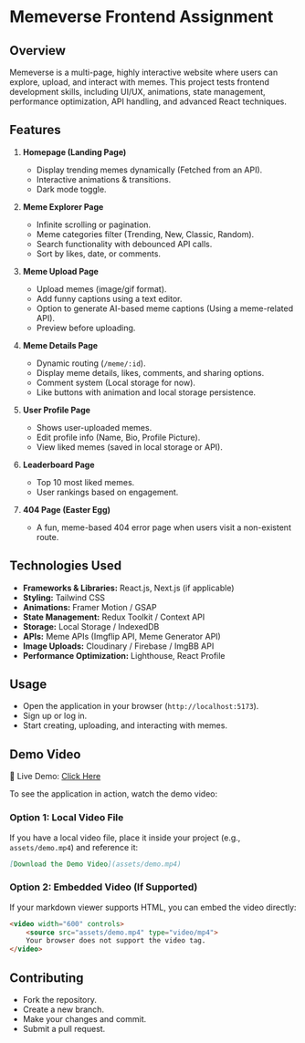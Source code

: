 # Memeverse Frontend Assignment

## Overview
Memeverse is a multi-page, highly interactive website where users can explore, upload, and interact with memes. This project tests frontend development skills, including UI/UX, animations, state management, performance optimization, API handling, and advanced React techniques.

## Features
1. **Homepage (Landing Page)**
   - Display trending memes dynamically (Fetched from an API).
   - Interactive animations & transitions.
   - Dark mode toggle.

2. **Meme Explorer Page**
   - Infinite scrolling or pagination.
   - Meme categories filter (Trending, New, Classic, Random).
   - Search functionality with debounced API calls.
   - Sort by likes, date, or comments.

3. **Meme Upload Page**
   - Upload memes (image/gif format).
   - Add funny captions using a text editor.
   - Option to generate AI-based meme captions (Using a meme-related API).
   - Preview before uploading.

4. **Meme Details Page**
   - Dynamic routing (`/meme/:id`).
   - Display meme details, likes, comments, and sharing options.
   - Comment system (Local storage for now).
   - Like buttons with animation and local storage persistence.

5. **User Profile Page**
   - Shows user-uploaded memes.
   - Edit profile info (Name, Bio, Profile Picture).
   - View liked memes (saved in local storage or API).

6. **Leaderboard Page**
   - Top 10 most liked memes.
   - User rankings based on engagement.

7. **404 Page (Easter Egg)**
   - A fun, meme-based 404 error page when users visit a non-existent route.

## Technologies Used
- **Frameworks & Libraries:** React.js, Next.js (if applicable)
- **Styling:** Tailwind CSS
- **Animations:** Framer Motion / GSAP
- **State Management:** Redux Toolkit / Context API
- **Storage:** Local Storage / IndexedDB
- **APIs:** Meme APIs (Imgflip API, Meme Generator API)
- **Image Uploads:** Cloudinary / Firebase / ImgBB API
- **Performance Optimization:** Lighthouse, React Profile

## Usage
- Open the application in your browser (`http://localhost:5173`).
- Sign up or log in.
- Start creating, uploading, and interacting with memes.

## Demo Video

🚀 Live Demo: [Click Here](https://meme-verse-liart.vercel.app/)

To see the application in action, watch the demo video:

### Option 1: Local Video File
If you have a local video file, place it inside your project (e.g., `assets/demo.mp4`) and reference it:
```markdown
[Download the Demo Video](assets/demo.mp4)
```

### Option 2: Embedded Video (If Supported)
If your markdown viewer supports HTML, you can embed the video directly:
```html
<video width="600" controls>
    <source src="assets/demo.mp4" type="video/mp4">
    Your browser does not support the video tag.
</video>
```

## Contributing
- Fork the repository.
- Create a new branch.
- Make your changes and commit.
- Submit a pull request.
